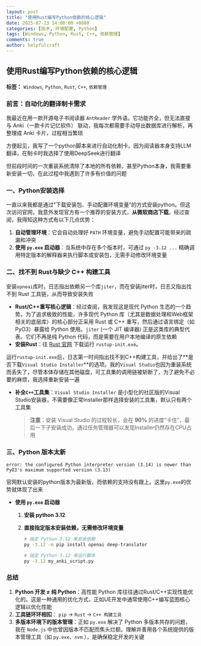 ```yaml
---
layout: post
title: "使用Rust编写Python依赖的核心逻辑"
date: 2025-07-23 14:00:00 +0800
categories: [技术, 环境配置, Python]
tags: [Windows, Python, Rust, C++, 依赖管理]
comments: true
author: helpfulcraft
---
```


## 使用Rust编写Python依赖的核心逻辑

**标签：** `Windows`, `Python`, `Rust`, `C++`, `依赖管理`

### 前言：自动化的翻译制卡需求

我最近在用一款开源电子书阅读器 `AntReader` 学外语。它功能齐全，但无法直接与 Anki（一款卡片记忆软件） 联动，我每次都需要手动导出数据库进行解析，再整理成 Anki 卡片，过程相当繁琐

方便起见，我写了一个python脚本来进行自动化制卡。因为阅读器本身支持LLM翻译，在制卡时我选择了使用DeepSeek进行翻译

但前段时间的一次重装系统清除了本地的所有依赖，甚至Python本身，我需要重新安装一切，在此过程中我遇到了许多有价值的问题

### 一、Python安装选择


一直以来我都是通过“下载安装包、手动配置环境变量”的方式安装python。但这次访问官网，我意外发现官方有一个推荐的安装方式，**从微软商店下载**。经过查阅，我得知这种方式有以下几点优势：

1.  **自动管理环境**：它会自动处理好 `PATH` 环境变量，避免手动配置可能带来的疏漏和冲突
2.  **使用 `py.exe` 启动器**：当系统中存在多个版本时，可通过 `py -3.12 ...` 精确调用特定版本的解释器来执行脚本或安装包，无需手动修改环境变量

### 二、找不到 Rust与缺少 C++ 构建工具

安装`opneai`库时，日志指出依赖另一个库`jiter`，而在安装jiter时，日志又指出找不到 Rust 工具链，从而导致安装失败

*   **Rust/C++重写核心逻辑**：经过查阅，我发现这是现代 Python 生态的一个趋势。为了追求极致的性能，许多现代 Python 库（尤其是数据处理和Web框架相关的底层库）的核心部分正采用 Rust 或 C++ 重写，然后通过语言绑定（如 PyO3）暴露给 Python 使用。`jiter` (一个 JIT 编译器) 正是这类库的典型代表。它们不再是纯 Python 代码，而是需要在用户本地编译的原生依赖
*   **安装Rust**：往 [Rust 官网](https://www.rust-lang.org/tools/install) 下载运行 `rustup-init.exe`。
   
运行`rustup-init.exe`后，日志第一时间指出找不到C++构建工具，并给出了**是否下载`Visual Studio Installer`**的选项。我的`Visual Studio`也因为重装系统而丢失了，尽管本体存储在其他磁盘，可工具集的调用链被斩断了，为了避免不必要的麻烦，我选择重新安装一遍

   - **补全`C++`工具集**：`Visual Studio Installer` 是小型化的社区版的Visual Studio安装器，不需要像正常Installer那样选择安装的工具集，默认只有两个工具集
        > **注意**：安装 Visual Studio 的过程较长，会在    **90%** 的进度“卡住”，最后一下子安装成功。通过任务管理器可以发现Installer仍然存在CPU占用

### 三、Python 版本太新

```
error: the configured Python interpreter version (3.14) is newer than PyO3's maximum supported version (3.13)
```
官网默认安装的python版本为最新版，而依赖的支持没有跟上。这里`py.exe`的优势就体现了出来
*   **使用 `py.exe` 启动器**
    1. **安装 python 3.12**
    2. **直接指定版本安装依赖，无需修改环境变量**

        ```bash
        # 指定 Python 3.12 来安装依赖
        py -3.12 -m pip install openai deep-translator

        # 指定 Python 3.12 来运行脚本
        py -3.12 my_anki_script.py
        ```

### 总结

1.  **Python 开发 ≠ 纯 Python**：高性能 Python 库往往通过Rust/C++实现性能优化的。这是一种通用的优化方式，正如UE开发中通常使用C++编写蓝图核心逻辑以优化性能
2.  **工具链环环相扣**： `pip` -> `Rust`  -> `C++ 构建工具`
3.  **多版本环境下的版本管理**：正如 `py.exe` 解决了 Python 多版本共存的问题，我在 `Node.js` 中也曾因版本不匹配而焦头烂额。理解并善用各个系统提供的版本管理工具（如 `py.exe`、`nvm` ），是确保稳定开发的关键